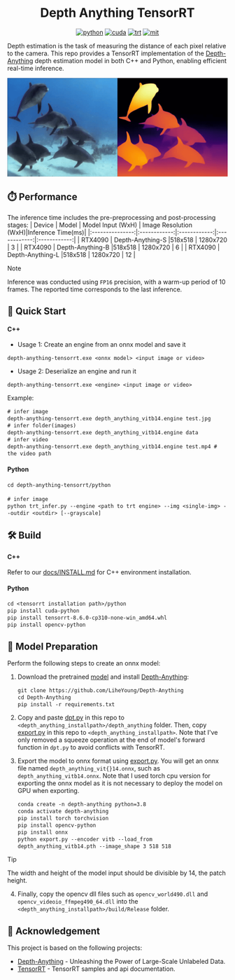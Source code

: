 <div align="center">

Depth Anything TensorRT
===========================

[![python](https://img.shields.io/badge/python-3.10.12-green)](https://www.python.org/downloads/release/python-31012/)
[![cuda](https://img.shields.io/badge/cuda-11.6-green)](https://developer.nvidia.com/cuda-downloads)
[![trt](https://img.shields.io/badge/TRT-8.6-green)](https://developer.nvidia.com/tensorrt)
[![mit](https://img.shields.io/badge/license-MIT-blue)](https://github.com/spacewalk01/depth-anything-tensorrt/blob/main/LICENSE)

</div>

Depth estimation is the task of measuring the distance of each pixel relative to the camera. This repo provides a TensorRT implementation of the [Depth-Anything](https://github.com/LiheYoung/Depth-Anything) depth estimation model in both C++ and Python, enabling efficient real-time inference.

<p align="center">
  <img src="assets/davis_dolphins_result.gif" height="225px" width="720px" />
</p>

## ⏱️ Performance

The inference time includes the pre-preprocessing and post-processing stages:
| Device          | Model | Model Input (WxH) |  Image Resolution (WxH)|Inference Time(ms)|
|:---------------:|:------------:|:------------:|:------------:|:------------:|
| RTX4090        | Depth-Anything-S  |518x518  |  1280x720    | 3     |
| RTX4090        | Depth-Anything-B  |518x518  |  1280x720    | 6     |
| RTX4090        | Depth-Anything-L  |518x518  |  1280x720    | 12    |


> [!NOTE]
> Inference was conducted using `FP16` precision, with a warm-up period of 10 frames. The reported time corresponds to the last inference.

## 🚀 Quick Start

#### C++

- Usage 1: Create an engine from an onnx model and save it
``` shell
depth-anything-tensorrt.exe <onnx model> <input image or video>
```
- Usage 2: Deserialize an engine and run it
``` shell
depth-anything-tensorrt.exe <engine> <input image or video>
```

Example:
``` shell
# infer image
depth-anything-tensorrt.exe depth_anything_vitb14.engine test.jpg
# infer folder(images)
depth-anything-tensorrt.exe depth_anything_vitb14.engine data
# infer video
depth-anything-tensorrt.exe depth_anything_vitb14.engine test.mp4 # the video path
```

#### Python

```
cd depth-anything-tensorrt/python

# infer image
python trt_infer.py --engine <path to trt engine> --img <single-img> --outdir <outdir> [--grayscale]
```

## 🛠️ Build

#### C++

Refer to our [docs/INSTALL.md](https://github.com/spacewalk01/depth-anything-tensorrt/blob/main/docs/INSTALL.md) for C++ environment installation.

#### Python

``` shell
cd <tensorrt installation path>/python
pip install cuda-python
pip install tensorrt-8.6.0-cp310-none-win_amd64.whl
pip install opencv-python
``` 

## 🤖 Model Preparation

Perform the following steps to create an onnx model:

1. Download the pretrained [model](https://huggingface.co/spaces/LiheYoung/Depth-Anything/tree/main/checkpoints) and install [Depth-Anything](https://github.com/LiheYoung/Depth-Anything):
   ``` shell
   git clone https://github.com/LiheYoung/Depth-Anything
   cd Depth-Anything
   pip install -r requirements.txt
   ```

2. Copy and paste [dpt.py](https://github.com/spacewalk01/depth-anything-tensorrt/blob/main/dpt.py) in this repo to `<depth_anything_installpath>/depth_anything` folder. Then, copy [export.py](https://github.com/spacewalk01/depth-anything-tensorrt/blob/main/export.py) in this repo to `<depth_anything_installpath>`. Note that I've only removed a squeeze operation at the end of model's forward function in `dpt.py` to avoid conflicts with TensorRT.
3. Export the model to onnx format using [export.py](https://github.com/spacewalk01/depth-anything-tensorrt/blob/main/export.py). You will get an onnx file named `depth_anything_vit{}14.onnx`, such as `depth_anything_vitb14.onnx`. Note that I used torch cpu version for exporting the onnx model as it is not necessary to deploy the model on GPU when exporting.

    
    ``` shell
    conda create -n depth-anything python=3.8
    conda activate depth-anything
    pip install torch torchvision
    pip install opencv-python
    pip install onnx
    python export.py --encoder vitb --load_from depth_anything_vitb14.pth --image_shape 3 518 518
    ```

  > [!TIP]
  > The width and height of the model input should be divisible by 14, the patch height.

4. Finally, copy the opencv dll files such as `opencv_world490.dll` and `opencv_videoio_ffmpeg490_64.dll` into the `<depth_anything_installpath>/build/Release` folder.

## 👏 Acknowledgement

This project is based on the following projects:
- [Depth-Anything](https://github.com/LiheYoung/Depth-Anything) - Unleashing the Power of Large-Scale Unlabeled Data.
- [TensorRT](https://github.com/NVIDIA/TensorRT/tree/release/8.6/samples) - TensorRT samples and api documentation.
